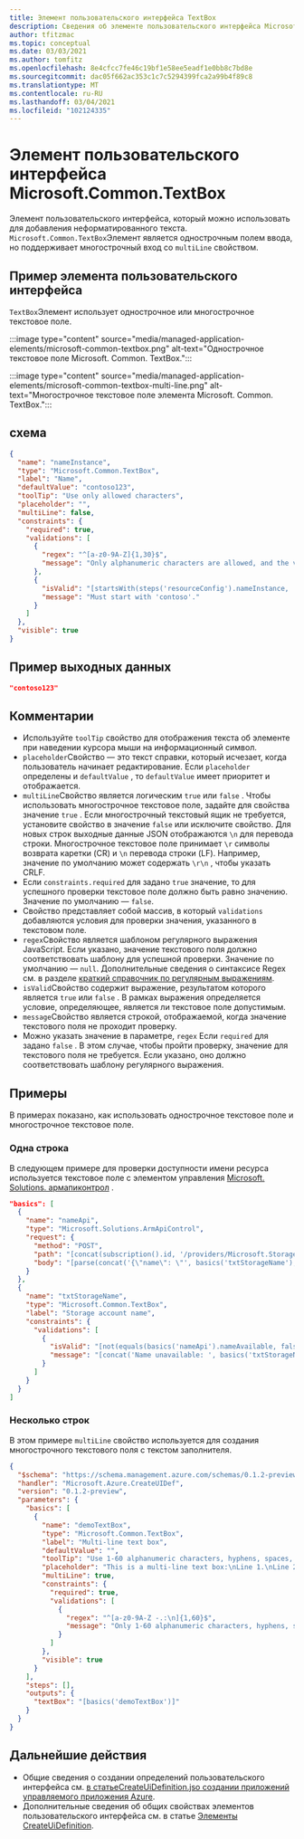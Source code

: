 ```yaml
---
title: Элемент пользовательского интерфейса TextBox
description: Сведения об элементе пользовательского интерфейса Microsoft.Common.TextBox для портала Azure. Используется для добавления неформатированного текста.
author: tfitzmac
ms.topic: conceptual
ms.date: 03/03/2021
ms.author: tomfitz
ms.openlocfilehash: 8e4cfcc7fe46c19bf1e58ee5eadf1e0bb8c7bd8e
ms.sourcegitcommit: dac05f662ac353c1c7c5294399fca2a99b4f89c8
ms.translationtype: MT
ms.contentlocale: ru-RU
ms.lasthandoff: 03/04/2021
ms.locfileid: "102124335"
---
```

# <a name="microsoftcommontextbox-ui-element"></a>Элемент пользовательского интерфейса Microsoft.Common.TextBox

Элемент пользовательского интерфейса, который можно использовать для добавления неформатированного текста. `Microsoft.Common.TextBox`Элемент является однострочным полем ввода, но поддерживает многострочный вход со `multiLine` свойством.

## <a name="ui-sample"></a>Пример элемента пользовательского интерфейса

`TextBox`Элемент использует однострочное или многострочное текстовое поле.

:::image type="content" source="media/managed-application-elements/microsoft-common-textbox.png" alt-text="Однострочное текстовое поле Microsoft. Common. TextBox.":::

:::image type="content" source="media/managed-application-elements/microsoft-common-textbox-multi-line.png" alt-text="Многострочное текстовое поле элемента Microsoft. Common. TextBox.":::

## <a name="schema"></a>схема

```json
{
  "name": "nameInstance",
  "type": "Microsoft.Common.TextBox",
  "label": "Name",
  "defaultValue": "contoso123",
  "toolTip": "Use only allowed characters",
  "placeholder": "",
  "multiLine": false,
  "constraints": {
    "required": true,
    "validations": [
      {
        "regex": "^[a-z0-9A-Z]{1,30}$",
        "message": "Only alphanumeric characters are allowed, and the value must be 1-30 characters long."
      },
      {
        "isValid": "[startsWith(steps('resourceConfig').nameInstance, 'contoso')]",
        "message": "Must start with 'contoso'."
      }
    ]
  },
  "visible": true
}
```

## <a name="sample-output"></a>Пример выходных данных

```json
"contoso123"
```

## <a name="remarks"></a>Комментарии

- Используйте `toolTip` свойство для отображения текста об элементе при наведении курсора мыши на информационный символ.
- `placeholder`Свойство — это текст справки, который исчезает, когда пользователь начинает редактирование. Если `placeholder` определены и `defaultValue` , то `defaultValue` имеет приоритет и отображается.
- `multiLine`Свойство является логическим `true` или `false` . Чтобы использовать многострочное текстовое поле, задайте для свойства значение `true` . Если многострочный текстовый ящик не требуется, установите свойство в значение `false` или исключите свойство. Для новых строк выходные данные JSON отображаются `\n` для перевода строки. Многострочное текстовое поле принимает `\r` символы возврата каретки (CR) и `\n` перевода строки (LF). Например, значение по умолчанию может содержать `\r\n` , чтобы указать CRLF.
- Если `constraints.required` для задано `true` значение, то для успешного проверки текстовое поле должно быть равно значению. Значение по умолчанию — `false`.
- Свойство представляет собой массив, в который `validations` добавляются условия для проверки значения, указанного в текстовом поле.
- `regex`Свойство является шаблоном регулярного выражения JavaScript. Если указано, значение текстового поля должно соответствовать шаблону для успешной проверки. Значение по умолчанию — `null`. Дополнительные сведения о синтаксисе Regex см. в разделе [краткий справочник по регулярным выражениям](/dotnet/standard/base-types/regular-expression-language-quick-reference).
- `isValid`Свойство содержит выражение, результатом которого является `true` или `false` . В рамках выражения определяется условие, определяющее, является ли текстовое поле допустимым.
- `message`Свойство является строкой, отображаемой, когда значение текстового поля не проходит проверку.
- Можно указать значение в параметре, `regex` Если `required` для задано `false` . В этом случае, чтобы пройти проверку, значение для текстового поля не требуется. Если указано, оно должно соответствовать шаблону регулярного выражения.

## <a name="examples"></a>Примеры

В примерах показано, как использовать однострочное текстовое поле и многострочное текстовое поле.

### <a name="single-line"></a>Одна строка

В следующем примере для проверки доступности имени ресурса используется текстовое поле с элементом управления [Microsoft. Solutions. армапиконтрол](microsoft-solutions-armapicontrol.md) .

```json
"basics": [
  {
    "name": "nameApi",
    "type": "Microsoft.Solutions.ArmApiControl",
    "request": {
      "method": "POST",
      "path": "[concat(subscription().id, '/providers/Microsoft.Storage/checkNameAvailability?api-version=2019-06-01')]",
      "body": "[parse(concat('{\"name\": \"', basics('txtStorageName'), '\", \"type\": \"Microsoft.Storage/storageAccounts\"}'))]"
    }
  },
  {
    "name": "txtStorageName",
    "type": "Microsoft.Common.TextBox",
    "label": "Storage account name",
    "constraints": {
      "validations": [
        {
          "isValid": "[not(equals(basics('nameApi').nameAvailable, false))]",
          "message": "[concat('Name unavailable: ', basics('txtStorageName'))]"
        }
      ]
    }
  }
]
```

### <a name="multi-line"></a>Несколько строк

В этом примере `multiLine` свойство используется для создания многострочного текстового поля с текстом заполнителя.

```json
{
  "$schema": "https://schema.management.azure.com/schemas/0.1.2-preview/CreateUIDefinition.MultiVm.json#",
  "handler": "Microsoft.Azure.CreateUIDef",
  "version": "0.1.2-preview",
  "parameters": {
    "basics": [
      {
        "name": "demoTextBox",
        "type": "Microsoft.Common.TextBox",
        "label": "Multi-line text box",
        "defaultValue": "",
        "toolTip": "Use 1-60 alphanumeric characters, hyphens, spaces, periods, and colons.",
        "placeholder": "This is a multi-line text box:\nLine 1.\nLine 2.\nLine 3.",
        "multiLine": true,
        "constraints": {
          "required": true,
          "validations": [
            {
              "regex": "^[a-z0-9A-Z -.:\n]{1,60}$",
              "message": "Only 1-60 alphanumeric characters, hyphens, spaces, periods, and colons are allowed."
            }
          ]
        },
        "visible": true
      }
    ],
    "steps": [],
    "outputs": {
      "textBox": "[basics('demoTextBox')]"
    }
  }
}
```

## <a name="next-steps"></a>Дальнейшие действия

- Общие сведения о создании определений пользовательского интерфейса см. [ в статьеCreateUiDefinition.jsо создании приложений управляемого приложения Azure](create-uidefinition-overview.md).
- Дополнительные сведения об общих свойствах элементов пользовательского интерфейса см. в статье [Элементы CreateUiDefinition](create-uidefinition-elements.md).
